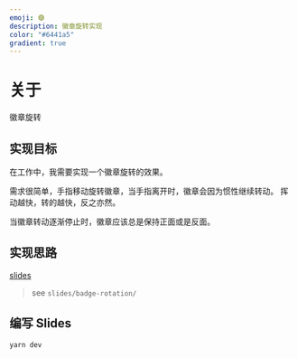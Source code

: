 ```yaml
---
emoji: 🟣
description: 徽章旋转实现
color: "#6441a5"
gradient: true
---
```


# 关于

徽章旋转

## 实现目标

在工作中，我需要实现一个徽章旋转的效果。

需求很简单，手指移动旋转徽章，当手指离开时，徽章会因为惯性继续转动。
挥动越快，转的越快，反之亦然。

当徽章转动逐渐停止时，徽章应该总是保持正面或是反面。

## 实现思路

[slides](https://badge-rotation.explosions.yunyoujun.cn)

> see `slides/badge-rotation/`

## 编写 Slides

```bash
yarn dev
```
